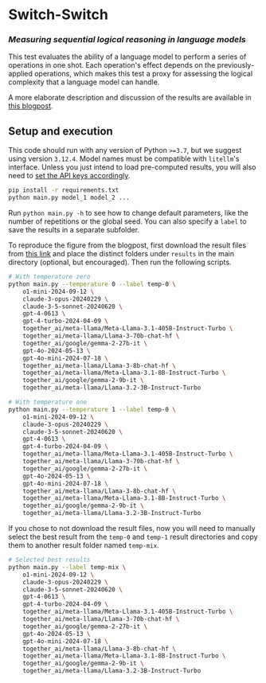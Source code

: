 # Switch-Switch

### _Measuring sequential logical reasoning in language models_

This test evaluates the ability of a language model to perform a series of operations in one shot. Each operation's effect depends on the previously-applied operations, which makes this test a proxy for assessing the logical complexity that a language model can handle.

A more elaborate description and discussion of the results are available in [this blogpost]().

## Setup and execution

This code should run with any version of Python `>=3.7`, but we suggest using version `3.12.4`. Model names must be compatible with `litellm`'s interface. Unless you just intend to load pre-computed results, you will also need to [set the API keys accordingly](https://docs.litellm.ai/docs/).

```bash
pip install -r requirements.txt
python main.py model_1 model_2 ...
```

Run `python main.py -h` to see how to change default parameters, like the number of repetitions or the global seed. You can also specify a `label` to save the results in a separate subfolder.

To reproduce the figure from the blogpost, first download the result files from [this link](https://drive.google.com/file/d/11QH-a3W6QxkIkqBeD1H7eQlqX8XKzyVN/view?usp=sharing) and place the distinct folders under `results` in the main directory (optional, but encouraged). Then run the following scripts.

```bash
# With temperature zero
python main.py --temperature 0 --label temp-0 \
    o1-mini-2024-09-12 \
    claude-3-opus-20240229 \
    claude-3-5-sonnet-20240620 \
    gpt-4-0613 \
    gpt-4-turbo-2024-04-09 \
    together_ai/meta-llama/Meta-Llama-3.1-405B-Instruct-Turbo \
    together_ai/meta-llama/Llama-3-70b-chat-hf \
    together_ai/google/gemma-2-27b-it \
    gpt-4o-2024-05-13 \
    gpt-4o-mini-2024-07-18 \
    together_ai/meta-llama/Llama-3-8b-chat-hf \
    together_ai/meta-llama/Meta-Llama-3.1-8B-Instruct-Turbo \
    together_ai/google/gemma-2-9b-it \
    together_ai/meta-llama/Llama-3.2-3B-Instruct-Turbo
```

```bash
# With temperature one
python main.py --temperature 1 --label temp-0 \
    o1-mini-2024-09-12 \
    claude-3-opus-20240229 \
    claude-3-5-sonnet-20240620 \
    gpt-4-0613 \
    gpt-4-turbo-2024-04-09 \
    together_ai/meta-llama/Meta-Llama-3.1-405B-Instruct-Turbo \
    together_ai/meta-llama/Llama-3-70b-chat-hf \
    together_ai/google/gemma-2-27b-it \
    gpt-4o-2024-05-13 \
    gpt-4o-mini-2024-07-18 \
    together_ai/meta-llama/Llama-3-8b-chat-hf \
    together_ai/meta-llama/Meta-Llama-3.1-8B-Instruct-Turbo \
    together_ai/google/gemma-2-9b-it \
    together_ai/meta-llama/Llama-3.2-3B-Instruct-Turbo
```

If you chose to not download the result files, now you will need to manually select the best result from the `temp-0` and `temp-1` result directories and copy them to another result folder named `temp-mix`.

```bash
# Selected best results
python main.py --label temp-mix \
    o1-mini-2024-09-12 \
    claude-3-opus-20240229 \
    claude-3-5-sonnet-20240620 \
    gpt-4-0613 \
    gpt-4-turbo-2024-04-09 \
    together_ai/meta-llama/Meta-Llama-3.1-405B-Instruct-Turbo \
    together_ai/meta-llama/Llama-3-70b-chat-hf \
    together_ai/google/gemma-2-27b-it \
    gpt-4o-2024-05-13 \
    gpt-4o-mini-2024-07-18 \
    together_ai/meta-llama/Llama-3-8b-chat-hf \
    together_ai/meta-llama/Meta-Llama-3.1-8B-Instruct-Turbo \
    together_ai/google/gemma-2-9b-it \
    together_ai/meta-llama/Llama-3.2-3B-Instruct-Turbo
```